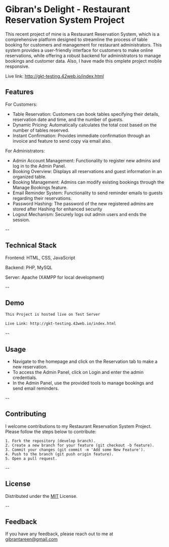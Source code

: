 
# Gibran's Delight - Restaurant Reservation System Project

This recent project of mine is a Restaurant Reservation System, which is a comprehensive platform designed to streamline the process of table booking for customers and management for restaurant administrators. This system provides a user-friendly interface for customers to make online reservations, while offering a robust backend for administrators to manage bookings and customer data. Also, I have made this omplete project mobile responsive.

Live link: http://gkt-testing.42web.io/index.html

## Features
For Customers:
- Table Reservation: Customers can book tables specifying their details, reservation date and time, and the number of guests.
- Dynamic Pricing: Automatically calculates the total cost based on the number of tables reserved.
- Instant Confirmation: Provides immediate confirmation through an invoice and feature to send copy via email also.

For Administrators:
- Admin Account Management: Functionality to register new admins and log in to the Admin Panel.
- Booking Overview: Displays all reservations and guest information in an organized table.
- Booking Management: Admins can modify existing bookings through the Manage Bookings feature.
- Email Reminder System: Functionality to send reminder emails to guests regarding their reservations.
- Password Hashing: The password of the new registered admins are stored after Hashing for enhanced security
- Logout Mechanism: Securely logs out admin users and ends the session.
  
--
## Technical Stack

Frontend: HTML, CSS, JavaScript

Backend: PHP, MySQL

Server: Apache (XAMPP for local development)

--
## Demo

```bash
This Project is hosted live on Test Server

Live Link: http://gkt-testing.42web.io/index.html

```
--
## Usage

- Navigate to the homepage and click on the Reservation tab to make a new reservation.
- To access the Admin Panel, click on Login and enter the admin credentials.
- In the Admin Panel, use the provided tools to manage bookings and send email reminders.
  
--
## Contributing

I welcome contributions to my Restaurant Reservation System Project. Please follow the steps below to contribute:

    1. Fork the repository (develop branch).
    2. Create a new branch for your feature (git checkout -b feature).
    3. Commit your changes (git commit -m 'Add some New Feature').
    4. Push to the branch (git push origin feature).
    5. Open a pull request.

--
## License

Distributed under the [MIT](https://choosealicense.com/licenses/mit/) License.

--

## Feedback

If you have any feedback, please reach out to me at gibrantareen@gmail.com

